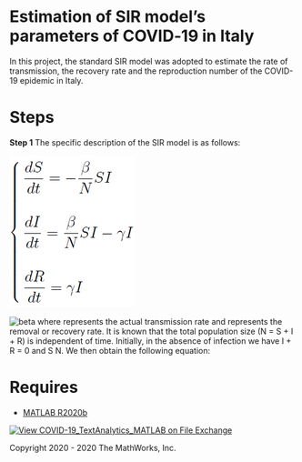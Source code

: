 # Estimation of SIR model’s parameters of COVID‑19 in Italy
In this project, the standard SIR model was adopted to estimate the rate of transmission, the recovery rate and the reproduction number of the COVID-19 epidemic in Italy.
# Steps
**Step 1**
The specific description of the SIR model is as follows:

![SIR model](/images/sir_model.png)

![beta](/images/bera.png) where represents the actual transmission rate and represents the removal or recovery rate. 
It is known that the total population size (N = S + I + R) is independent of time. Initially, in the absence of infection we have I + R = 0 and S N. We then obtain the following equation:

# Requires
- [MATLAB R2020b](https://www.mathworks.com/products/matlab.html)

[![View COVID-19_TextAnalytics_MATLAB on File Exchange](https://www.mathworks.com/matlabcentral/images/matlab-file-exchange.svg)](https://www.mathworks.com/matlabcentral/fileexchange/74942-covid-19_textanalytics_matlab)


Copyright 2020 - 2020 The MathWorks, Inc.
